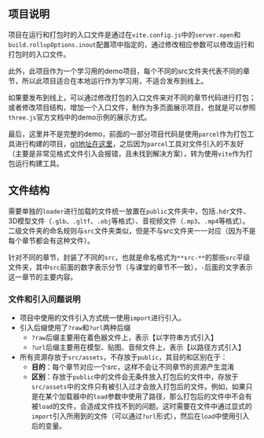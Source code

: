 ## 项目说明
项目在运行和打包时的入口文件是通过在`vite.config.js`中的`server.open`和`build.rollupOptions.inout`配置项中指定的，通过修改相应参数可以修改运行和打包时的入口文件。

此外，此项目作为一个学习用的demo项目，每个不同的src文件夹代表不同的章节，所以此项目适合在本地运行作为学习用，不适合发布到线上。

如果要发布到线上，可以通过修改打包的入口文件来对不同的章节代码进行打包；或者修改项目结构，增加一个入口文件，制作为多页面展示项目，也就是可以参照`three.js`官方文档中的demo示例的展示方式。

最后，这里并不是完整的demo，前面的一部分项目代码是使用`parcel`作为打包工具进行构建的项目，[git地址在这里](https://github.com/ShanHaiSiLu/three-parcel)，之后因为`parcel`工具对文件引入的不友好（主要是非常见格式文件引入会报错，且未找到解决方案），转为使用`vite`作为打包运行构建工具。
## 文件结构
需要单独的`loader`进行加载的文件统一放置在`public`文件夹中，包括`.hdr`文件、3D模型文件（`.glb`、`.gltf`、`.obj`等格式）、音视频文件（`.mp3`、`.mp4`等格式）。二级文件夹的命名规则与`src`文件夹类似，但是不与src文件夹一一对应（因为不是每个章节都会有这种文件）。

针对不同的章节，封装了不同的`src`，也就是命名格式为`**src-**`的那些`src`平级文件夹，其中`src`前面的数字表示分节（与课堂的章节不一致），`-`后面的文字表示这一章节的主要内容。


### 文件和引入问题说明
 - 项目中使用的文件引入方式统一使用`import`进行引入。
 - 引入后缀使用了`?raw`和`?url`两种后缀
    - `?raw`后缀主要用在着色器文件上，表示【以字符串方式引入】
    - `?url`后缀主要用在模型、贴图、音频文件上，表示【以路径方式引入】
 - 所有资源存放于`src/assets`，不存放于`public`，其目的和区别在于：
    - **目的**：每个章节对应一个*src*，这样不会让不同章节的资源产生混淆
    - **区别**：存放于`public`中的文件会无条件放入打包后的文件中，存放于`src/assets`中的文件只有被引入过才会放入打包后的文件。例如，如果只是在某个加载器中的`load`参数中使用了路径，那么打包后的文件中不会有被`load`的文件，会造成文件找不到的问题。这时需要在文件中通过显式的`import`引入所用到的文件（可以通过`?url`形式），然后在`load`中使用引入后的变量。